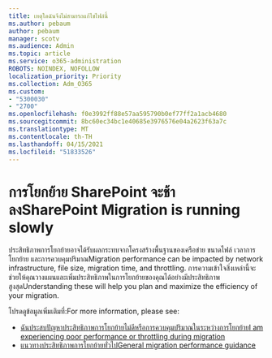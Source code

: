 ```yaml
---
title: เหตุใดฉันจึงไม่สามารถแก้ไขไฟล์นี้
ms.author: pebaum
author: pebaum
manager: scotv
ms.audience: Admin
ms.topic: article
ms.service: o365-administration
ROBOTS: NOINDEX, NOFOLLOW
localization_priority: Priority
ms.collection: Adm_O365
ms.custom:
- "5300030"
- "2700"
ms.openlocfilehash: f0e3992ff88e57aa595790b0ef77ff2a1acb4680
ms.sourcegitcommit: 8bc60ec34bc1e40685e3976576e04a2623f63a7c
ms.translationtype: MT
ms.contentlocale: th-TH
ms.lasthandoff: 04/15/2021
ms.locfileid: "51833526"
---
```

# <a name="sharepoint-migration-is-running-slowly"></a><span data-ttu-id="5b5f9-102">การโยกย้าย SharePoint จะช้าลง</span><span class="sxs-lookup"><span data-stu-id="5b5f9-102">SharePoint Migration is running slowly</span></span>

<span data-ttu-id="5b5f9-103">ประสิทธิภาพการโยกย้ายอาจได้รับผลกระทบจากโครงสร้างพื้นฐานของเครือข่าย ขนาดไฟล์ เวลาการโยกย้าย และการควบคุมปริมาณ</span><span class="sxs-lookup"><span data-stu-id="5b5f9-103">Migration performance can be impacted by network infrastructure, file size, migration time, and throttling.</span></span> <span data-ttu-id="5b5f9-104">การความเข้าใจสิ่งเหล่านี้จะช่วยให้คุณวางแผนและเพิ่มประสิทธิภาพในการโยกย้ายของคุณได้อย่างมีประสิทธิภาพสูงสุด</span><span class="sxs-lookup"><span data-stu-id="5b5f9-104">Understanding these will help you plan and maximize the efficiency of your migration.</span></span>

<span data-ttu-id="5b5f9-105">โปรดดูข้อมูลเพิ่มเติมที่:</span><span class="sxs-lookup"><span data-stu-id="5b5f9-105">For more information, please see:</span></span>

- [<span data-ttu-id="5b5f9-106">ฉันประสบปัญหาประสิทธิภาพการโยกย้ายไม่ดีหรือการควบคุมปริมาณในระหว่างการโยกย้าย</span><span class="sxs-lookup"><span data-stu-id="5b5f9-106">I am experiencing poor performance or throttling during migration</span></span>](https://docs.microsoft.com/sharepointmigration/sharepoint-online-and-onedrive-migration-speed#faq-and-troubleshooting)
- [<span data-ttu-id="5b5f9-107">แนวทางประสิทธิภาพการโยกย้ายทั่วไป</span><span class="sxs-lookup"><span data-stu-id="5b5f9-107">General migration performance guidance</span></span>](https://docs.microsoft.com/sharepointmigration/sharepoint-online-and-onedrive-migration-speed)
